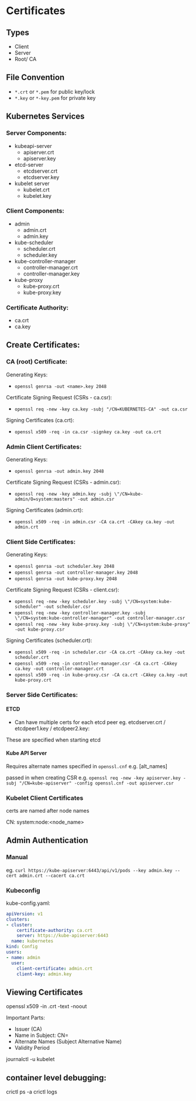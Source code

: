 # Certificates

## Types
- Client
- Server
- Root/ CA

## File Convention
- `*.crt` or `*.pem` for public key/lock
- `*.key` or `*-key.pem` for private key

##  Kubernetes Services

### Server Components:
- kubeapi-server
    + apiserver.crt
    + apiserver.key
- etcd-server
    + etcdserver.crt
    + etcdserver.key
- kubelet server
    + kubelet.crt
    + kubelet.key

### Client Components:
- admin
    + admin.crt
    + admin.key
- kube-scheduler
    + scheduler.crt
    + scheduler.key
- kube-controller-manager
    + controller-manager.crt
    + controller-manager.key
- kube-proxy
    + kube-proxy.crt
    + kube-proxy.key

### Certificate Authority:
- ca.crt
- ca.key

## Create Certificates:

### CA (root) Certificate:

Generating Keys:
- `openssl genrsa -out <name>.key 2048`

Certificate Signing Request (CSRs - ca.csr):
- `openssl req -new -key ca.key -subj "/CN=KUBERNETES-CA" -out ca.csr`

Signing Certificates (ca.crt):
- `openssl x509 -req -in ca.csr -signkey ca.key -out ca.crt`

### Admin Client Certificates:

Generating Keys:
- `openssl genrsa -out admin.key 2048`

Certificate Signing Request (CSRs - admin.csr):
- `openssl req -new -key admin.key -subj \"/CN=kube-admin/O=system:masters" -out admin.csr`

Signing Certificates (admin.crt):
- `openssl x509 -req -in admin.csr -CA ca.crt -CAkey ca.key -out admin.crt`

### Client Side Certificates:

Generating Keys:
- `openssl genrsa -out scheduler.key 2048`
- `openssl genrsa -out controller-manager.key 2048`
- `openssl genrsa -out kube-proxy.key 2048`

Certificate Signing Request (CSRs - client.csr):
- `openssl req -new -key scheduler.key -subj \"/CN=system:kube-scheduler" -out scheduler.csr`
- `openssl req -new -key controller-manager.key -subj \"/CN=system:kube-controller-manager" -out controller-manager.csr`
- `openssl req -new -key kube-proxy.key -subj \"/CN=system:kube-proxy" -out kube-proxy.csr`

Signing Certificates (scheduler.crt):
- `openssl x509 -req -in scheduler.csr -CA ca.crt -CAkey ca.key -out scheduler.crt`
- `openssl x509 -req -in controller-manager.csr -CA ca.crt -CAkey ca.key -out controller-manager.crt`
- `openssl x509 -req -in kube-proxy.csr -CA ca.crt -CAkey ca.key -out kube-proxy.crt`

### Server Side Certificates:

#### ETCD
- Can have multiple certs for each etcd peer
eg. 
    etcdserver.crt / etcdpeer1.key / etcdpeer2.key:

These are specified when starting etcd

#### Kube API Server
Requires alternate names specified in `openssl.cnf`
e.g. [alt_names]

passed in when creating CSR
e.g.
`openssl req -new -key apiserver.key -subj "/CN=kube-apiserver" -config openssl.cnf -out apiserver.csr`

### Kubelet Client Certificates

certs are named after node names

CN: system:node:<node_name>

## Admin Authentication
### Manual

eg. `curl https://kube-apiserver:6443/api/v1/pods --key admin.key --cert admin.crt --cacert ca.crt`

### Kubeconfig

kube-config.yaml:
``` yaml
apiVersion: v1
clusters:
- cluster:
    certificate-authority: ca.crt
    server: https://kube-apiserver:6443
  name: kubernetes
kind: Config
users:
- name: admin
  user:
    client-certificate: admin.crt
    client-key: admin.key
```
## Viewing Certificates

openssl x509 -in <cert>.crt -text -noout

Important Parts:
- Issuer (CA)
- Name in Subject: CN=<name>
- Alternate Names (Subject Alternative Name)
- Validity Period

journalctl -u kubelet

## container level debugging:
crictl ps -a
crictl logs <container id>